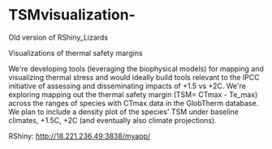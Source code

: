 # TSMvisualization-

Old version of RShiny_Lizards

Visualizations of thermal safety margins

We're developing tools (leveraging the biophysical models) for mapping and visualizing thermal stress and would ideally build tools relevant to the IPCC initiative of assessing and disseminating impacts of +1.5 vs +2C. We're exploring mapping out the thermal safety margin (TSM= CTmax - Te_max) across the ranges of species with CTmax data in the GlobTherm database. We plan to include a density plot of the species' TSM under baseline climates, +1.5C, +2C (and eventually also climate projections). 

RShiny: http://18.221.236.49:3838/myapp/

